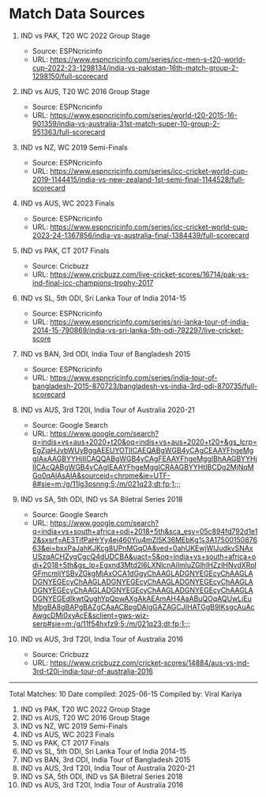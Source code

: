 # Match Data Sources

1. IND vs PAK, T20 WC 2022 Group Stage
    - Source: ESPNcricinfo  
    - URL: https://www.espncricinfo.com/series/icc-men-s-t20-world-cup-2022-23-1298134/india-vs-pakistan-16th-match-group-2-1298150/full-scorecard
    
2. IND vs AUS, T20 WC 2016 Group Stage  
    - Source: ESPNcricinfo
    - URL: https://www.espncricinfo.com/series/world-t20-2015-16-901359/india-vs-australia-31st-match-super-10-group-2-951363/full-scorecard

3. IND vs NZ, WC 2019 Semi-Finals
    - Source: ESPNcricinfo
    - URL: https://www.espncricinfo.com/series/icc-cricket-world-cup-2019-1144415/india-vs-new-zealand-1st-semi-final-1144528/full-scorecard

4. IND vs AUS, WC 2023 Finals
    - Source: ESPNcricinfo
    - URL: https://www.espncricinfo.com/series/icc-cricket-world-cup-2023-24-1367856/india-vs-australia-final-1384439/full-scorecard

5. IND vs PAK, CT 2017 Finals
    - Source: Cricbuzz
    - URL: https://www.cricbuzz.com/live-cricket-scores/16714/pak-vs-ind-final-icc-champions-trophy-2017
    
6. IND vs SL, 5th ODI, Sri Lanka Tour of India 2014-15
    - Source: ESPNcricinfo
    - URL: https://www.espncricinfo.com/series/sri-lanka-tour-of-india-2014-15-790869/india-vs-sri-lanka-5th-odi-792297/live-cricket-score

7. IND vs BAN, 3rd ODI, India Tour of Bangladesh 2015
    - Source: ESPNcricinfo
    - URL: https://www.espncricinfo.com/series/india-tour-of-bangladesh-2015-870723/bangladesh-vs-india-3rd-odi-870735/full-scorecard

8. IND vs AUS, 3rd T20I, India Tour of Australia 2020-21
    - Source: Google Search
    - URL: https://www.google.com/search?q=indis+vs+aus+2020+t20&oq=indis+vs+aus+2020+t20+&gs_lcrp=EgZjaHJvbWUyBggAEEUYOTIICAEQABgWGB4yCAgCEAAYFhgeMggIAxAAGBYYHjIICAQQABgWGB4yCAgFEAAYFhgeMggIBhAAGBYYHjIICAcQABgWGB4yCAgIEAAYFhgeMggICRAAGBYYHtIBCDg2MjNqMGo0qAIAsAIA&sourceid=chrome&ie=UTF-8#sie=m;/g/11lg3psnng;5;/m/021q23;dt;fp;1;;;

9. IND vs SA, 5th ODI, IND vs SA Biletral Series 2018
    - Source: Google Search
    - URL: https://www.google.com/search?q=india+vs+south+africa+odi+2018+5th&sca_esv=05c894fd792d1e12&sxsrf=AE3TifPaHrYy4ej460Yiu4mZl5K36MEbKg%3A1750015087663&ei=bxxPaJahKJKcg8UPnMGqOA&ved=0ahUKEwjWlJudkvSNAxUSzqACHZygCgcQ4dUDCBA&uact=5&oq=india+vs+south+africa+odi+2018+5th&gs_lp=Egxnd3Mtd2l6LXNlcnAiImluZGlhIHZzIHNvdXRoIGFmcmljYSBvZGkgMjAxOCA1dGgyChAAGLADGNYEGEcyChAAGLADGNYEGEcyChAAGLADGNYEGEcyChAAGLADGNYEGEcyChAAGLADGNYEGEcyChAAGLADGNYEGEcyChAAGLADGNYEGEcyChAAGLADGNYEGEdIkwtQughYpQpwAXgAkAEAmAH4AaABuQOqAQUwLjEuMbgBA8gBAPgBAZgCAaACBpgDAIgGAZAGCJIHATGgB9IKsgcAuAcAwgcDMi0xyAcE&sclient=gws-wiz-serp#sie=m;/g/11f54hxfz9;5;/m/021q23;dt;fp;1;;;

10. IND vs AUS, 3rd T20I, India Tour of Australia 2016
    - Source: Cricbuzz 
    - URL: https://www.cricbuzz.com/cricket-scores/14884/aus-vs-ind-3rd-t20i-india-tour-of-australia-2016


--- 

Total Matches: 10
Date compiled: 2025-06-15
Compiled by: Viral Kariya

1. IND vs PAK, T20 WC 2022 Group Stage
2. IND vs AUS, T20 WC 2016 Group Stage  
3. IND vs NZ, WC 2019 Semi-Finals
4. IND vs AUS, WC 2023 Finals
5. IND vs PAK, CT 2017 Finals
6. IND vs SL, 5th ODI, Sri Lanka Tour of India 2014-15
7. IND vs BAN, 3rd ODI, India Tour of Bangladesh 2015
8. IND vs AUS, 3rd T20I, India Tour of Australia 2020-21
9. IND vs SA, 5th ODI, IND vs SA Biletral Series 2018
10. IND vs AUS, 3rd T20I, India Tour of Australia 2016